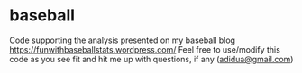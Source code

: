 # baseball
Code supporting the analysis presented on my baseball blog
https://funwithbaseballstats.wordpress.com/
Feel free to use/modify this code as you see fit and hit me up with questions, if any (adidua@gmail.com)
